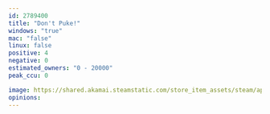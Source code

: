 ```yaml
---
id: 2789400
title: "Don't Puke!"
windows: "true"
mac: "false"
linux: false
positive: 4
negative: 0
estimated_owners: "0 - 20000"
peak_ccu: 0

image: https://shared.akamai.steamstatic.com/store_item_assets/steam/apps/2789400/header.jpg?t=1721235289
opinions:
---
```


